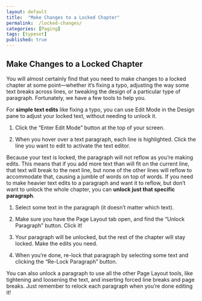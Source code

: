 ```yaml
---
layout: default
title:  "Make Changes to a Locked Chapter"
permalink:  /locked-changes/
categories: [Paging]
tags: [typeset]
published: true
---
```


<section data-type="chapter" class="hsecchapter" data-hederis-type="hsecchapter" id="locked-changes" data-pi-attrs="id: locked-changes; data-tags: typeset;" role="doc-chapter" data-tags="typeset" data-author-name=" " data-book-title=" " title="Make Changes to a Locked Chapter"><h1 data-hederis-type="hblkchaptitle" class="hblkchaptitle" id="pIYHlgnz0">Make Changes to a Locked Chapter</h1><p class="hblkp" data-hederis-type="hblkp" id="pD1BGg3cn">You will almost certainly find that you need to make changes to a locked chapter at some point&#8212;whether it&#8217;s fixing a typo, adjusting the way some text breaks across lines, or tweaking the design of a particular type of paragraph. Fortunately, we have a few tools to help you.</p><p class="hblkp" data-hederis-type="hblkp" id="pngOzUAuS">For <strong class="hspanstrong" data-hederis-type="hspanstrong" id="pniLMrjmE">simple text edits</strong> like fixing a typo, you can use Edit Mode in the Design pane to adjust your locked text, without needing to unlock it. </p><ol class="hwprnumlist" data-hederis-type="hwprnumlist" id="p5Y9GdujJ"><li class="hblkoli" data-hederis-type="hblkoli" id="li2MHcjCeW"><p class="hblkoli" data-hederis-type="hblklip" id="pEIIaz7RD">Click the &#8220;Enter Edit Mode&#8221; button at the top of your screen.</p></li><li class="hblkoli" data-hederis-type="hblkoli" id="li9zjREBD9"><p class="hblkoli" data-hederis-type="hblklip" id="puoU6HNQA">When you hover over a text paragraph, each line is highlighted. Click the line you want to edit to activate the text editor.</p></li></ol><p class="hblkp" data-hederis-type="hblkp" id="pHUCeKWw3">Because your text is locked, the paragraph will not reflow as you&#8217;re making edits. This means that if you add more text than will fit on the current line, that text will break to the next line, but none of the other lines will reflow to accommodate that, causing a jumble of words on top of words. If you need to make heavier text edits to a paragraph and want it to reflow, but don&#8217;t want to unlock the whole chapter, you can <strong class="hspanstrong" data-hederis-type="hspanstrong" id="puwUFR8Mf">unlock just that specific paragraph</strong>.</p><ol class="hwprnumlist" data-hederis-type="hwprnumlist" id="pVm6fjYR0"><li class="hblkoli" data-hederis-type="hblkoli" id="lix3FivM6a"><p class="hblkoli" data-hederis-type="hblklip" id="p2zbP72sg">Select some text in the paragraph (it doesn&#8217;t matter which text).</p></li><li class="hblkoli" data-hederis-type="hblkoli" id="li9xQd91R6"><p class="hblkoli" data-hederis-type="hblklip" id="pGoVz9R01">Make sure you have the Page Layout tab open, and find the &#8220;Unlock Paragraph&#8221; button. Click it!</p></li><li class="hblkoli" data-hederis-type="hblkoli" id="liInM8nHyZ"><p class="hblkoli" data-hederis-type="hblklip" id="pJQ9NiZ0R">Your paragraph will be unlocked, but the rest of the chapter will stay locked. Make the edits you need.</p></li><li class="hblkoli" data-hederis-type="hblkoli" id="liqR8s4hPJ"><p class="hblkoli" data-hederis-type="hblklip" id="pYhYGCUYK">When you&#8217;re done, re-lock that paragraph by selecting some text and clicking the &#8220;Re-Lock Paragraph&#8221; button.</p></li></ol><p class="hblkp" data-hederis-type="hblkp" id="p24AvKwKk">You can also unlock a paragraph to use all the other Page Layout tools, like tightening and loosening the text, and inserting forced line breaks and page breaks. Just remember to relock each paragraph when you&#8217;re done editing it!</p></section>